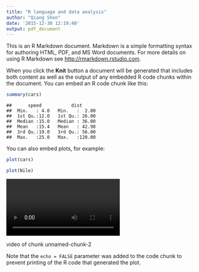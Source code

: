 ```yaml
---
title: "R language and data analysis"
author: "Qiang Shen"
date: '2015-12-30 12:19:40'
output: pdf_document
---
```


This is an R Markdown document. Markdown is a simple formatting syntax for authoring HTML, PDF, and MS Word documents. For more details on using R Markdown see <http://rmarkdown.rstudio.com>.

When you click the **Knit** button a document will be generated that includes both content as well as the output of any embedded R code chunks within the document. You can embed an R code chunk like this:


```r
summary(cars)
```

```
##      speed           dist       
##  Min.   : 4.0   Min.   :  2.00  
##  1st Qu.:12.0   1st Qu.: 26.00  
##  Median :15.0   Median : 36.00  
##  Mean   :15.4   Mean   : 42.98  
##  3rd Qu.:19.0   3rd Qu.: 56.00  
##  Max.   :25.0   Max.   :120.00
```

You can also embed plots, for example:


```r
plot(cars)
```

```r
plot(Nile)
```

<video   controls loop><source src="figure/unnamed-chunk-2-.webm" /><p>video of chunk unnamed-chunk-2</p></video>

Note that the `echo = FALSE` parameter was added to the code chunk to prevent printing of the R code that generated the plot.
